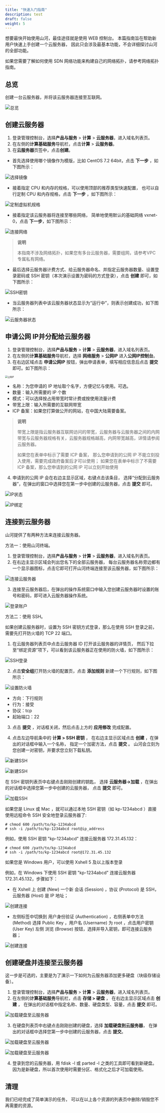 ```yaml
---
title: "快速入门指南"
description: test
draft: false
weight: 5
---
```


想要最快开始使用山河，最佳途径就是使用 WEB 控制台。 本篇指南旨在帮助新用户快速上手创建一个云服务器， 因此只会涉及最基本功能，不会详细探讨山河的全部功能。

如果您需要了解如何使用 SDN 网络功能来构建自己的网络拓扑，请参考网络拓扑指南。

## 总览

创建一台云服务器，并将该云服务器连接至互联网。

![总览](/compute/vm/_images/network_for_single_instance.gif)

## 创建云服务器

1. 登录管理控制台，选择**产品与服务** > **计算** > **云服务器**，进入域名列表页。
2. 在左侧的**计算基础服务**导航栏，点击**计算** > **云服务器**。
3. 在**云服务器**页签中，点击**创建**。

*   首先选择使用哪个镜像作为模版，比如 CentOS 7.2 64bit，点击 **下一步** ，如下图所示：  

![选择镜像](../../_images/create_instance__1.png)  

*   接着指定 CPU 和内存的规格，可以使用顶部的推荐类型快速配置， 也可以自行定制 CPU 和内存规格，点击 **下一步** ，如下图所示：  

![定制虚拟机规格](../../_images/create_instance__2.png)  

*   接着指定该云服务器将连接至哪些网络， 简单地使用默认的基础网络 vxnet-0，点击 **下一步**，如下图所示：

![连接网络](/compute/vm/_images/create_instance__3.png)

> **说明**
>
> 本指南不涉及网络拓扑，如果您有多台云服务器，需要组网，请参考VPC 专属私有网络。

*   最后选择云服务器计费方式、给云服务器命名、并指定云服务器数量、设置登录密码或 SSH 密钥（本次演示设置为密码的方式登录），点击 **创建** 即可，如下图所示：

![SSH密钥](/compute/vm/_images/create_instance__4.png)    

*   当云服务器列表中该云服务器状态显示为“运行中”，则表示创建成功，如下图所示：

![云服务器状态](/compute/vm/_images/create_instance__5.png)  

## 申请公网 IP并分配给云服务器

1. 登录管理控制台，选择**产品与服务** > **计算** > **云服务器**，进入域名列表页。
2. 在左侧的**计算基础服务**导航栏，选择 **网络服务** > **公网IP** 进入**公网IP控制台**。
3. 在右边区域点击 **申请公网IP** 按钮，弹出申请表单，填写相应信息后点击 **提交** 即可。如下图所示：  

<img src="../../_images/create_instance__6.png" alt="公网IP" style="zoom:50%;" />  

* 名称：为您申请的 IP 地址取个名字，方便记忆与使用。可选。 
* 数量：输入所需要的 IP 个数
* 模式：可以选择按占用带宽时常计费或按使用流量计费
* 带宽上限：输入所需要的互联网带宽
* ICP 备案：如果您打算做公开的网站，在中国大陆需要备案。

> **说明**
>
> 带宽上限是指云服务器互联网访问的带宽，云服务器与云服务器之间的内网带宽与云服务器规格有关，云服务器规格越高，内网带宽越高，详情请参阅云服务器。
>
> 如果您在表单中标示了需要 ICP 备案， 那么您申请到的公网 IP 不能立刻投入使用，需要完成政府备案后才可以使用； 如果您在表单中标示了不需要 ICP 备案，那么您申请到的公网 IP 可以立刻开始使用

4. 申请到的公网 IP 会在右边主显示区域，右键点击该条目， 选择“分配到云服务器”，在弹出的窗口中选择您在第一步中创建的云服务器，点击 **提交** 即可。

![IP状态](/compute/vm/_images/create_instance__7.png)   

![IP绑定](/compute/vm/_images/create_instance__8.png)

## 连接到云服务器


山河提供了有两种方法来连接云服务器。

方法一：使用山河终端。

1. 登录管理控制台，选择**产品与服务** > **计算** > **云服务器**，进入域名列表页。
2. 在右边主显示区域会列出您名下的全部云服务器， 每台云服务器名称旁边都有一个显示器图标，点击它即可打开山河终端连接至该云服务器，如下图所示：  

![连接云服务器](../../_images/create_instance__9.png)

3. 连接至云服务器后，在弹出的操作系统窗口中输入您创建云服务器时设置的账号和密码，即可进入云服务器操作系统。  

![登录账户](../../_images/create_instance__10.png)

方法二：使用 SSH。

如果创建云服务器时，设置为 SSH 密钥方式登录，那么在使用 SSH 登录之前，需要先打开防火墙的 TCP 22 端口。 

1. 在云服务器列表页中点击云服务器 ID 打开该云服务器的详情页， 然后下拉至“绑定资源”项下，可以看到该云服务器正在使用的防火墙，如下图所示：

![SSH登录](../../_images/create_instance__11.png)

2. 点击**安全组**打开防火墙的配置页，点击 **添加规则** 新建一个下行规则，如下图所示：

![设置防火墙](../../_images/create_instance__12.png)

*   方向：下行规则
*   行为：接受
*   协议：tcp
*   起始端口：22

3. 点击 **提交** ，对话框关闭，然后点击上方的 **应用修改** 完成配置。

4. 点击左边导航条中的 **计算 > SSH 密钥** ， 在右边主显示区域点击 **创建** ，在弹出的对话框中输入一个名称， 指定一个加密方法，点击 **提交** 。 山河会立刻为您创建一对密钥，并要求您立刻下载私钥。

![新建SSH](../../_images/create_instance__13.png)

![新建SSH](/compute/vm/_images/create_instance__14.png)

在 SSH 密钥列表页中右键点击刚刚创建的钥匙， 选择 **云服务器->加载** ，在弹出的对话框中选择您第一步中创建的云服务器， 点击 **提交** 即可。 

![加载SSH](../../_images/create_instance__16.png)

如果您是 Linux 或 Mac ，就可以通过本地 SSH 密钥（如 kp-1234abcd ）直接使用远程命令 SSH 安全地登录云服务器了:

```
# chmod 600 /path/to/kp-1234abcd
# ssh -i /path/to/kp-1234abcd root@ip_address
```

例如，使用 SSH 密钥 "kp-1234abcd" 连接云服务器 172.31.45.132：

```
# chmod 600 /path/to/kp-1234abcd
# ssh -i /path/to/kp-1234abcd root@172.31.45.132
```

如果您是 Windows 用户，可以使用 Xshell 5 及以上版本登录

例如，在 Windows 下使用 SSH 密钥 "kp-1234abcd" 连接云服务器 172.31.45.132，步骤如下：

* 在 Xshell 上 创建 (New) 一个新 会话 (Session) ，协议 (Protocol) 是 SSH，云服务器 (Host) 是 IP 地址；

![创建连接](/compute/vm/_images/create_instance__17.png)

* 左侧标签中切换到 用户身份验证 (Authentication) ，右侧表单中方法 (Method) 选择 Public Key ，用户名 (Username) 为 root ，点击用户密钥 (User Key) 左侧 浏览 (Browse) 按钮，选择并导入密钥，即可连接云服务器；

![创建连接](/compute/vm/_images/create_instance__18.png)

## 创建硬盘并连接至云服务器

这一步是可选的，主要是为了演示一下如何为云服务器添加更多硬盘（块级存储设备）。

1. 登录管理控制台，选择**产品与服务** > **计算** > **云服务器**，进入域名列表页。
2. 在左侧的**计算基础服务**导航栏，点击 **存储 > 硬盘** ， 在右边主显示区域点击 **创建** ， 在弹出的对话框中指定名称、数量、硬盘类型、容量，点击 **提交** 即可。

![加载硬盘至云服务器](../../_images/create_instance__19.png)

3. 在硬盘列表页中右键点击刚刚创建的硬盘，选择 **加载硬盘到云服务器**， 在弹出的对话框中选择您第一步中创建的云服务器，点击 **提交**。 

![加载硬盘至云服务器](../../_images/create_instance__20.png)

![加载硬盘至云服务器](../../_images/create_instance__21.png)

4. 登录到您的云服务器，用 fdisk -l 或 parted -l 之类的工具即可看到新硬盘。 因为是新硬盘，所以首次使用时需要分区、格式化之后才可加载使用。

## 清理

我们已经完成了简单演示的任务， 可以在以上各个资源的列表页中删除/销毁您不再需要的资源。